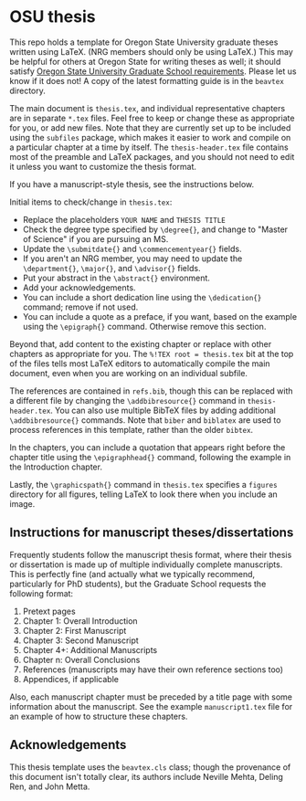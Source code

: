 # OSU thesis

This repo holds a template for Oregon State University graduate theses written
using LaTeX. (NRG members should only be using LaTeX.) This may be helpful for
others at Oregon State for writing theses as well; it should satisfy
[Oregon State University Graduate School requirements](https://gradschool.oregonstate.edu/progress/thesis-guide).
Please let us know if it does not! A copy of the latest formatting guide is in the `beavtex` directory.

The main document is `thesis.tex`, and individual representative chapters are in separate
`*.tex` files. Feel free to keep or change these as appropriate for you, or add new files.
Note that they are currently set up to be included using the `subfiles` package, which
makes it easier to work and compile on a particular chapter at a time by itself.
The `thesis-header.tex` file contains most of the preamble and LaTeX packages, and
you should not need to edit it unless you want to customize the thesis format.

If you have a manuscript-style thesis, see the instructions below.

Initial items to check/change in `thesis.tex`:

 - Replace the placeholders `YOUR NAME` and `THESIS TITLE`
 - Check the degree type specified by `\degree{}`, and change to "Master of Science" if you are pursuing an MS.
 - Update the `\submitdate{}` and `\commencementyear{}` fields.
 - If you aren't an NRG member, you may need to update the `\department{}`, `\major{}`, and `\advisor{}` fields.
 - Put your abstract in the `\abstract{}` environment.
 - Add your acknowledgements.
 - You can include a short dedication line using the `\dedication{}` command; remove if not used.
 - You can include a quote as a preface, if you want, based on the example using the `\epigraph{}` command. Otherwise remove this section.

Beyond that, add content to the existing chapter or replace with other chapters as appropriate for you.
The `%!TEX root = thesis.tex` bit at the top of the files tells most LaTeX editors to automatically
compile the main document, even when you are working on an individual subfile.

The references are contained in `refs.bib`, though this can be replaced with a different file by
changing the `\addbibresource{}` command in `thesis-header.tex`. You can also use multiple BibTeX
files by adding additional `\addbibresource{}` commands. Note that `biber` and `biblatex` are
used to process references in this template, rather than the older `bibtex`.

In the chapters, you can include a quotation that appears right before the chapter title using
the `\epigraphhead{}` command, following the example in the Introduction chapter.

Lastly, the `\graphicspath{}` command in `thesis.tex` specifies a `figures` directory
for all figures, telling LaTeX to look there when you include an image.

## Instructions for manuscript theses/dissertations

Frequently students follow the manuscript thesis format, where their thesis or dissertation is
made up of multiple individually complete manuscripts. This is perfectly fine (and actually what
we typically recommend, particularly for PhD students), but the Graduate School requests the following format:

1. Pretext pages
2. Chapter 1: Overall Introduction
3. Chapter 2: First Manuscript
4. Chapter 3: Second Manuscript
5. Chapter 4+: Additional Manuscripts
6. Chapter n: Overall Conclusions
7. References (manuscripts may have their own reference sections too)
8. Appendices, if applicable

Also, each manuscript chapter must be preceded by a title page with some information about
the manuscript. See the example `manuscript1.tex` file for an example of how to structure these
chapters.

## Acknowledgements

This thesis template uses the `beavtex.cls` class; though the provenance of this document
isn't totally clear, its authors include Neville Mehta, Deling Ren, and John Metta.
